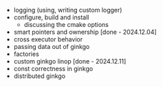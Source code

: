 - logging (using, writing custom logger)
- configure, build and install
  - discussing the cmake options
- smart pointers and ownership [done - 2024.12.04]
- cross executor behavior
- passing data out of ginkgo
- factories
- custom ginkgo linop [done - 2024.12.11]
- const correctness in ginkgo
- distributed ginkgo